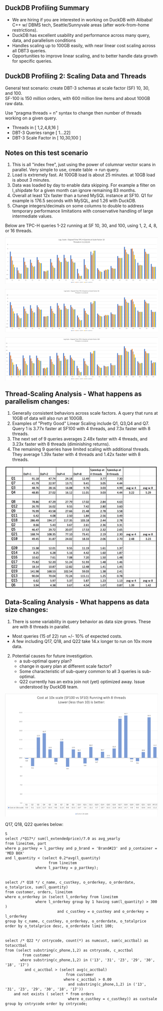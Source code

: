 ## DuckDB Profiling Summary
* We are hiring if you are interested in working on DuckDB with Alibaba!  C++ w/ DBMS tech, Seattle/Sunnyvale areas (after work-from-home restrictions).
* DuckDB has excellent usability and performance across many query, data, and parallelism conditions
* Handles scaling up to 100GB easily, with near linear cost scaling across all DBT3 queries.
* Opportunities to improve linear scaling, and to better handle data growth for specific queries. 



## DuckDB Profiling 2: Scaling Data and Threads

General test scenario:  create DBT-3 schemas at scale factor (SF) 10, 30, and 100.  
SF-100 is 150 million orders, with 600 million line items and about 100GB raw data. 


Use "pragma threads = n" syntax to change then number of threads working on a given query.  

* Threads in [ 1,2,4,8,16 ]
* DBT-3 Queries range [ 1...22]
* DBT-3 Scale Factor in [ 10,30,100 ]

## Notes on this test scenario
1) This is all "index free", just using the power of columnar vector scans in parallel.  Very simple to use, create table -> run query.
2) Load is extremely fast.  At 100GB load is about 25 minutes. at 10GB load is about 3 minutes.  
3) Data was loaded by day to enable data skipping. For example a filter on l_shipdate for a given month can ignore remaining 83 months.
4) Overall at least 12x faster than a tuned MySQL instance at SF10. Q1 for example is 176.5 seconds with MySQL, and 1.26 with DuckDB. 
5) Change integers/decimals on some columns to double to address temporary performance limitations with conservative handling of large intermediate values. 


Below are TPC-H queries 1-22 running at SF 10, 30, and 100, using 1, 2, 4, 8, or 16 threads. 

![](https://github.com/jtommaney/blog/blob/blog/assets/DuckDB_SF10_Scaling.png?raw=true) 

![](https://github.com/jtommaney/blog/blob/blog/assets/DuckDB_SF30_Scaling.png?raw=true) 

![](https://github.com/jtommaney/blog/blob/blog/assets/DuckDB_SF100_Scaling.png?raw=true) 

## Thread-Scaling Analysis - What happens as parallelism changes:
1) Generally consistent behaviors across scale factors.  A query that runs at 10GB of data will also run at 100GB.
2) Examples of "Pretty Good" Linear Scaling include Q1, Q3,Q4 and Q7. Query 1 is 3.77x faster at SF100 with 4 threads, and 7.3x faster with 8 threads. 
3) The next set of 9 queries averages 2.48x faster with 4 threads, and 3.23x faster with 8 threads (diminishing returns).
4) The remaining 9 queries have limited scaling with additional threads.  They average 1.39x faster with 4 threads and 1.42x faster with 8 threads.

![](https://github.com/jtommaney/blog/blob/blog/assets/speedup_at_sf100.png?raw=true)



## Data-Scaling Analysis - What happens as data size changes:  
1) There is some variability in query behavior as data size grows.  These are with 8 threads in parallel.   
 - Most queries (15 of 22) run +/- 10% of expected costs.
 - A few including Q17, Q18, and Q22 take 14.x longer to run on 10x more data.  

2) Potential causes for future investigation. 
    - a sub-optimal query plan? 
    - change in query plan at different scale factor? 
    - Some characteristic of sub-query common to all 3 queries is sub-optimal.
    - Q22 currently has an extra join not (yet) optimized away.  Issue understood by DuckDB team. 

![](https://github.com/jtommaney/blog/blob/blog/assets/Scaling_from_10_to_100.png?raw=true)	


Q17, Q18, Q22 queries below:
```
S
select /*Q17*/ sum(l_extendedprice)/7.0 as avg_yearly 
from lineitem, part 
where p_partkey = l_partkey and p_brand = 'Brand#23' and p_container = 'MED BOX' 
and l_quantity < (select 0.2*avg(l_quantity) 
                    from lineitem 
              where l_partkey = p_partkey); 


select /* Q18 */ c_name, c_custkey, o_orderkey, o_orderdate, o_totalprice, sum(l_quantity) 
from customer, orders, lineitem 
where o_orderkey in (select l_orderkey from lineitem 
		      where l_orderkey group by 1 having sum(l_quantity) > 300 ) 
                        and c_custkey = o_custkey and o_orderkey = l_orderkey 
group by c_name, c_custkey, o_orderkey, o_orderdate, o_totalprice 
order by o_totalprice desc, o_orderdate limit 100; 


select /* Q22 */ cntrycode, count(*) as numcust, sum(c_acctbal) as totacctbal 
from (select substring(c_phone,1,2) as cntrycode, c_acctbal 
        from customer 
       where substring(c_phone,1,2) in ('13', '31', '23', '29', '30', '18', '17') 
         and c_acctbal > (select avg(c_acctbal) 
                            from customer 
                           where c_acctbal > 0.00 
                             and substring(c_phone,1,2) in ('13', '31', '23', '29', '30', '18', '17')) 
    and not exists ( select * from orders 
                             where o_custkey = c_custkey)) as custsale 
group by cntrycode order by cntrycode; 
```




	
